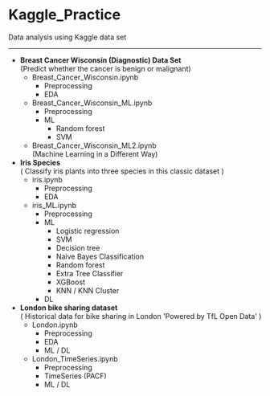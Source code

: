 # Kaggle_Practice

Data analysis using Kaggle data set

-----------
* **Breast Cancer Wisconsin (Diagnostic) Data Set**  
(Predict whether the cancer is benign or malignant)
    * Breast_Cancer_Wisconsin.ipynb
        * Preprocessing
        * EDA
    * Breast_Cancer_Wisconsin_ML.ipynb
        * Preprocessing
        * ML
            * Random forest
            * SVM
    * Breast_Cancer_Wisconsin_ML2.ipynb  
    (Machine Learning in a Different Way)
* **Iris Species**  
( Classify iris plants into three species in this classic dataset )
    * iris.ipynb
        * Preprocessing
        * EDA
    * iris_ML.ipynb
        * Preprocessing
        * ML
            * Logistic regression
            * SVM
            * Decision tree
            * Naive Bayes Classification
            * Random forest
            * Extra Tree Classifier
            * XGBoost
            * KNN / KNN Cluster
        * DL
* **London bike sharing dataset**  
( Historical data for bike sharing in London 'Powered by TfL Open Data' )
    * London.ipynb
        * Preprocessing
        * EDA
        * ML / DL
    * London_TimeSeries.ipynb
        * Preprocessing
        * TimeSeries (PACF)
        * ML / DL
